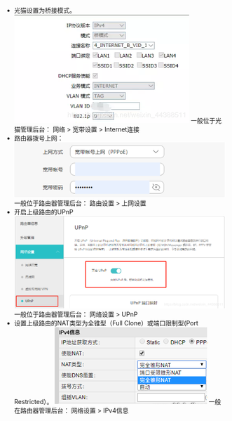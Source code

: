 - 光猫设置为桥接模式。
![pub_1.png](./figs/pub_1.png)
一般位于光猫管理后台：
网络 > 宽带设置  > Internet连接 
- 路由器拨号上网：
![pub_2.png](./figs/pub_2.png)
一般位于路由器管理后台：
路由设置 > 上网设置
- 开启上级路由的UPnP
![pub_3.png](./figs/pub_3.png)
一般位于路由器管理后台：
网络设置 > UPnP
- 设置上级路由的NAT类型为全锥型（Full Clone）或端口限制型(Port Restricted）。
![pub_4.png](./figs/pub_4.png)
一般在路由器管理后台：
网络设置 > IPv4信息
